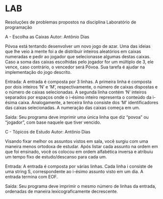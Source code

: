 # LAB
Resoluções de problemas propostos na disciplina Laboratório de programação


A - 
Escolha as Caixas
Autor: Antônio Dias

Póvoa está tentando desenvolver um novo jogo de azar. Uma das ideias que lhe veio à
mente foi a de distribuir inteiros aleatórios em caixas numeradas e pedir ao jogador que
selecionasse algumas destas caixas. Caso a soma das caixas escolhidas pelo jogador for
um múltiplo de 3, ele vence, caso contrário, o vencedor será Póvoa. Sua tarefa é ajudar
na implementação do jogo descrito.

Entrada:
A entrada é composta por 3 linhas. A primeira linha é composta por dois inteiros ‘N’ e ‘M’,
respectivamente, o número de caixas dispostas e o número de caixas selecionadas. A
segunda linha contém ‘N’ inteiros separados por espaços onde o i-ésimo inteiro
representa o conteúdo da i-ésima caixa. Analogamente, a terceira linha consiste dos ‘M’
identificadores das caixas selecionadas. A numeração das caixas começa em um.

Saída:
Seu programa deve imprimir uma única linha que diz “povoa” ou “jogador”, com base
naquele que tiver vencido.


C -
Tópicos de Estudo
Autor: Antônio Dias

Visando fixar melhor os assuntos vistos em sala, você surgiu com uma maneira menos
ortodoxa de estudar. Após listar cada assunto na ordem em que foi ensinado, você os
colocou em ordem alfabética inversa e atribuiu um tempo fixo de estudo/descanso para
cada um.

Entrada:
A entrada é composta por várias linhas. Cada linha i consiste de uma string S,
correspondente ao i-ésimo assunto visto em um dia.
A entrada termina com EOF.

Saída:
Seu programa deve imprimir o mesmo número de linhas da entrada, ordenadas de
maneira lexicograficamente decrescente.



